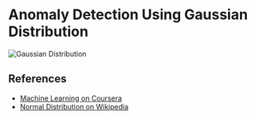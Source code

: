 # Anomaly Detection Using Gaussian Distribution

![Gaussian Distribution](https://upload.wikimedia.org/wikipedia/commons/7/74/Normal_Distribution_PDF.svg)

## References

- [Machine Learning on Coursera](https://www.coursera.org/learn/machine-learning)
- [Normal Distribution on Wikipedia](https://en.wikipedia.org/wiki/Normal_distribution)
